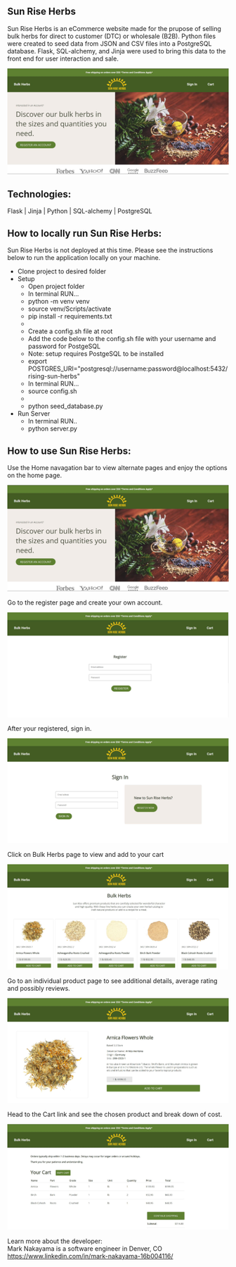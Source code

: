 <h2>Sun Rise Herbs</h2>
 
Sun Rise Herbs is an eCommerce website made for the prupose of selling bulk herbs for direct to customer (DTC) or wholesale (B2B). Python files were created to seed data from JSON and CSV files into a PostgreSQL database. Flask, SQL-alchemy, and Jinja were used to bring this data to the front end for user interaction and sale.

![Sun Rise Herbs Home image](/static/images/readme-images/01-home-page.JPG "Sun Rise Herbs Home image")

<h2>Technologies:</h2>
Flask | Jinja | Python | SQL-alchemy | PostgreSQL
 
<h2>How to locally run Sun Rise Herbs:</h2>
 
Sun Rise Herbs is not deployed at this time. Please see the instructions below to run the application locally on your machine.
 
<ul>
  <li>Clone project to desired folder</li>
  <li>Setup
    <ul>
      <li>Open project folder</li>
      <li>In terminal RUN...</li>
      <li>python -m venv venv</li>
      <li>source venv/Scripts/activate</li>
      <li>pip install -r requirements.txt</li>
      <li></li>
      <li>Create a config.sh file at root</li>
      <li>Add the code below to the config.sh file with your username and password for PostgeSQL</li>
      <li>Note: setup requires PostgeSQL to be installed</li>
      <li>export POSTGRES_URI="postgresql://username:password@localhost:5432/rising-sun-herbs"</li>
      <li>In terminal RUN...</li>
      <li>source config.sh</li>
      <li></li>
      <li>python seed_database.py</li>
    </ul>
</li>
<li>Run Server
    <ul>
      <li>In terminal RUN..</li>
      <li>python server.py</li>
    </ul>
</li>
</ul>
 
<h2>How to use Sun Rise Herbs:</h2>

Use the Home navagation bar to view alternate pages and enjoy the options on the home page.

![Sun Rise Herbs Home image](/static/images/readme-images/01-home-page.JPG "Sun Rise Herbs Home image")

Go to the register page and create your own account.

![Sun Rise Herbs register page](/static/images/readme-images/02-register.JPG "Sun Rise Herbs register page")

After your registered, sign in.

![Sun Rise Herbs sign in page](/static/images/readme-images/03-signin.JPG "Sun Rise Herbs sign in page")

Click on Bulk Herbs page to view and add to your cart

![Sun Rise Herbs all-products page](/static/images/readme-images/04-all-products.JPG "Sun Rise Herbs all-products page")

Go to an individual product page to see additional details, average rating and possibly reviews.

![Sun Rise Herbs individual product page](/static/images/readme-images/05-indv-product.JPG "Sun Rise Herbs individual product page")

Head to the Cart link and see the chosen product and break down of cost.

![Sun Rise Herbs cart page](/static/images/readme-images/06-cart.JPG "Sun Rise Herbs cart page")

Learn more about the developer:<br/>
Mark Nakayama is a software engineer in Denver, CO<br/>
https://www.linkedin.com/in/mark-nakayama-16b004116/
